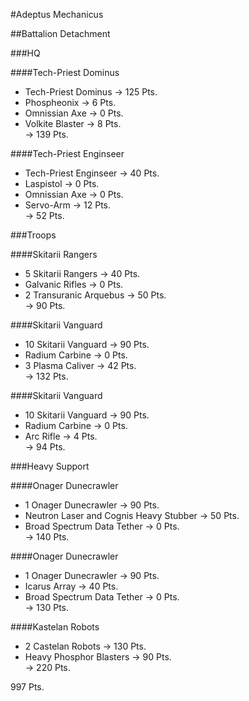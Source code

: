 #Adeptus Mechanicus

##Battalion Detachment

###HQ

####Tech-Priest Dominus   
- Tech-Priest Dominus -> 125 Pts.  
- Phospheonix -> 6 Pts.  
- Omnissian Axe -> 0 Pts.  
- Volkite Blaster -> 8 Pts.  
-> 139 Pts.  

####Tech-Priest Enginseer   
- Tech-Priest Enginseer -> 40 Pts.  
- Laspistol -> 0 Pts.  
- Omnissian Axe -> 0 Pts.  
- Servo-Arm -> 12 Pts.  
-> 52 Pts.  

###Troops

####Skitarii Rangers  
- 5 Skitarii Rangers -> 40 Pts.  
- Galvanic Rifles -> 0 Pts.  
- 2 Transuranic Arquebus -> 50 Pts.  
-> 90 Pts.  

####Skitarii Vanguard  
- 10 Skitarii Vanguard -> 90 Pts.  
- Radium Carbine -> 0 Pts.  
- 3 Plasma Caliver -> 42 Pts.  
-> 132 Pts.  

####Skitarii Vanguard  
- 10 Skitarii Vanguard -> 90 Pts.  
- Radium Carbine -> 0 Pts. 
- Arc Rifle -> 4 Pts.  
-> 94 Pts.  

###Heavy Support  

####Onager Dunecrawler  
- 1 Onager Dunecrawler -> 90 Pts.  
- Neutron Laser and Cognis Heavy Stubber -> 50 Pts.  
- Broad Spectrum Data Tether -> 0 Pts.  
-> 140 Pts.  

####Onager Dunecrawler  
- 1 Onager Dunecrawler -> 90 Pts.  
- Icarus Array -> 40 Pts.  
- Broad Spectrum Data Tether -> 0 Pts.  
-> 130 Pts.  

####Kastelan Robots  
- 2 Castelan Robots -> 130 Pts.  
- Heavy Phosphor Blasters -> 90 Pts.  
-> 220 Pts.  

997 Pts.
